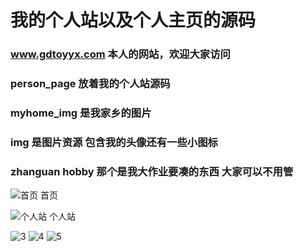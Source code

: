 # 我的个人站以及个人主页的源码
### www.gdtoyyx.com 本人的网站，欢迎大家访问

### person_page 放着我的个人站源码
### myhome_img 是我家乡的图片
### img 是图片资源 包含我的头像还有一些小图标
### zhanguan hobby 那个是我大作业要凑的东西 大家可以不用管

![首页](https://user-images.githubusercontent.com/74131166/143994802-f9d6b25a-c9b1-4dd0-bdc0-d0938615e941.png)
首页



![个人站](https://user-images.githubusercontent.com/74131166/143994897-bad1f33f-e39c-4ebc-a27d-84642ae07a9f.png)
个人站

![3](https://user-images.githubusercontent.com/74131166/143994932-26377cd6-52dc-4dd2-843a-5f1671fe2940.png)
![4](https://user-images.githubusercontent.com/74131166/143994940-7d3b17b3-5408-4376-9864-efac2a30f800.png)
![5](https://user-images.githubusercontent.com/74131166/143994945-2449aa4e-130d-42b6-9dc2-b32129bcb402.png)
